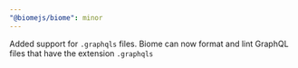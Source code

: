 ```yaml
---
"@biomejs/biome": minor
---
```


Added support for `.graphqls` files. Biome can now format and lint GraphQL files that have the extension `.graphqls`
